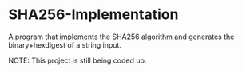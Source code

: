 # SHA256-Implementation
A program that implements the SHA256 algorithm and generates the binary+hexdigest of a string input.

NOTE: This project is still being coded up.
